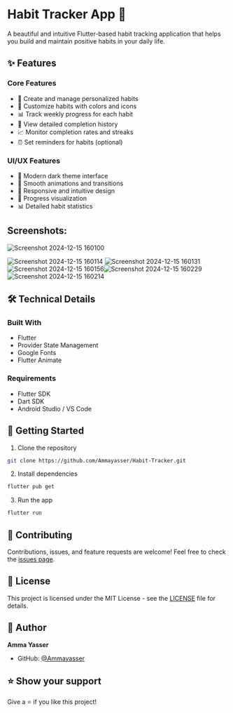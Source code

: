 # Habit Tracker App 🎯

A beautiful and intuitive Flutter-based habit tracking application that helps you build and maintain positive habits in your daily life.

## ✨ Features

### Core Features
- 📝 Create and manage personalized habits
- 🎨 Customize habits with colors and icons
- 📊 Track weekly progress for each habit
- 📅 View detailed completion history
- 📈 Monitor completion rates and streaks
- ⏰ Set reminders for habits (optional)

### UI/UX Features
- 🌙 Modern dark theme interface
- 💫 Smooth animations and transitions
- 📱 Responsive and intuitive design
- 🎯 Progress visualization
- 📊 Detailed habit statistics


## Screenshots:

![Screenshot 2024-12-15 160100](https://github.com/user-attachments/assets/0e313f3c-8bba-45e3-bd1a-d7b2df5c609f)

![Screenshot 2024-12-15 160114](https://github.com/user-attachments/assets/10a6370a-2624-44e3-8a26-1d01feb9ce68)
![Screenshot 2024-12-15 160131](https://github.com/user-attachments/assets/580250c3-026e-4080-a0ac-8b85ce2b81ce)
![Screenshot 2024-12-15 160156](https://github.com/user-attachments/assets/1809ed24-ec3b-420f-ac40-9fe9de3a7b7f)![Screenshot 2024-12-15 160229](https://github.com/user-attachments/assets/5a5d7a93-5d89-48a6-bbe5-c5194b3f2073)
![Screenshot 2024-12-15 160214](https://github.com/user-attachments/assets/8fe5bf42-a97d-4b25-bed0-5537715bd4d1)


## 🛠️ Technical Details

### Built With
- Flutter
- Provider State Management
- Google Fonts
- Flutter Animate

### Requirements
- Flutter SDK
- Dart SDK
- Android Studio / VS Code

## 🚀 Getting Started

1. Clone the repository
```bash
git clone https://github.com/Ammayasser/Habit-Tracker.git
```

2. Install dependencies
```bash
flutter pub get
```

3. Run the app
```bash
flutter run
```

## 🤝 Contributing
Contributions, issues, and feature requests are welcome! Feel free to check the [issues page](https://github.com/Ammayasser/Habit-Tracker/issues).

## 📝 License
This project is licensed under the MIT License - see the [LICENSE](LICENSE) file for details.

## 👤 Author
**Amma Yasser**
- GitHub: [@Ammayasser](https://github.com/Ammayasser)

## ⭐️ Show your support
Give a ⭐️ if you like this project!
